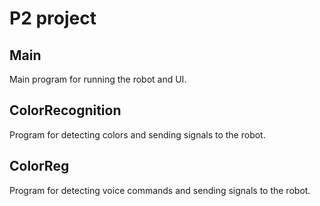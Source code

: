 # P2 project
## Main
Main program for running the robot and UI.

## ColorRecognition
Program for detecting colors and sending signals to the robot.

## ColorReg
Program for detecting voice commands and sending signals to the robot.


